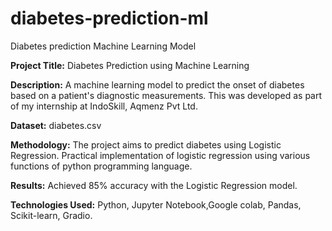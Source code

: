 # diabetes-prediction-ml
Diabetes prediction Machine Learning Model

**Project Title:** Diabetes Prediction using Machine Learning

**Description:**
A machine learning model to predict the onset of diabetes based on a patient's diagnostic measurements. 
This was developed as part of my internship at IndoSkill, Aqmenz Pvt Ltd.

**Dataset:** diabetes.csv

**Methodology:** 
The project aims to predict diabetes using Logistic Regression. 
Practical implementation of logistic regression using various functions of python programming language.

**Results:**
Achieved 85% accuracy with the Logistic Regression model.

**Technologies Used:**
Python, Jupyter Notebook,Google colab, Pandas, Scikit-learn, Gradio.
